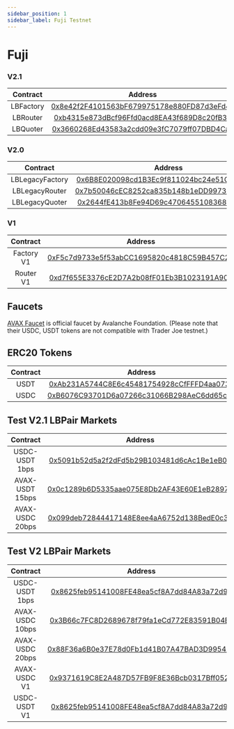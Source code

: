 ```yaml
---
sidebar_position: 1
sidebar_label: Fuji Testnet
---
```


# Fuji

### V2.1

| Contract  |                                                            Address                                                            |
| :-------: | :---------------------------------------------------------------------------------------------------------------------------: |
| LBFactory | [0x8e42f2F4101563bF679975178e880FD87d3eFd4e](https://testnet.snowtrace.io/address/0x8e42f2F4101563bF679975178e880FD87d3eFd4e) |
| LBRouter  | [0xb4315e873dBcf96Ffd0acd8EA43f689D8c20fB30](https://testnet.snowtrace.io/address/0xb4315e873dBcf96Ffd0acd8EA43f689D8c20fB30) |
| LBQuoter  | [0x3660268Ed43583a2cdd09e3fC7079ff07DBD4Caa](https://testnet.snowtrace.io/address/0x3660268Ed43583a2cdd09e3fC7079ff07DBD4Caa) |

### V2.0

| Contract  |                                                            Address                                                            |
| :-------: | :---------------------------------------------------------------------------------------------------------------------------: |
| LBLegacyFactory | [0x6B8E020098cd1B3Ec9f811024bc24e51C660F768](https://testnet.snowtrace.io/address/0x6B8E020098cd1B3Ec9f811024bc24e51C660F768) |
| LBLegacyRouter  | [0x7b50046cEC8252ca835b148b1eDD997319120a12](https://testnet.snowtrace.io/address/0x7b50046cEC8252ca835b148b1eDD997319120a12) |
| LBLegacyQuoter  | [0x2644fE413b8Fe94D69c4706455108368fa36354F](https://testnet.snowtrace.io/address/0x2644fE413b8Fe94D69c4706455108368fa36354F) |

### V1

|  Contract  |                                                            Address                                                            |
| :--------: | :---------------------------------------------------------------------------------------------------------------------------: |
| Factory V1 | [0xF5c7d9733e5f53abCC1695820c4818C59B457C2C](https://testnet.snowtrace.io/address/0xF5c7d9733e5f53abCC1695820c4818C59B457C2C) |
| Router V1  | [0xd7f655E3376cE2D7A2b08fF01Eb3B1023191A901](https://testnet.snowtrace.io/address/0xd7f655E3376cE2D7A2b08fF01Eb3B1023191A901) |

## Faucets

[AVAX Faucet](https://faucet.avax.network/) is official faucet by Avalanche Foundation. (Please note that their USDC, USDT tokens are not compatible with Trader Joe testnet.)

## ERC20 Tokens

| Contract |                                                                   Address                                                                   |
| :------: | :-----------------------------------------------------------------------------------------------------------------------------------------: |
|   USDT   | [0xAb231A5744C8E6c45481754928cCfFFFD4aa0732](https://testnet.snowtrace.io/address/0xAb231A5744C8E6c45481754928cCfFFFD4aa0732#writeContract) |
|   USDC   | [0xB6076C93701D6a07266c31066B298AeC6dd65c2d](https://testnet.snowtrace.io/address/0xB6076C93701D6a07266c31066B298AeC6dd65c2d#writeContract) |

## Test V2.1 LBPair Markets

|    Contract     |                                                            Address                                                            |
| :-------------: | :---------------------------------------------------------------------------------------------------------------------------: |
| USDC-USDT 1bps  | [0x5091b52d5a2f2dFd5b29B103481d6cAc1Be1eB07](https://testnet.snowtrace.io/address/0x5091b52d5a2f2dFd5b29B103481d6cAc1Be1eB07) |
| AVAX-USDT 15bps | [0x0c1289b6D5335aae075E8Db2AF43E60E1eB2897E](https://testnet.snowtrace.io/address/0x0c1289b6D5335aae075E8Db2AF43E60E1eB2897E) |
| AVAX-USDC 20bps | [0x099deb72844417148E8ee4aA6752d138BedE0c39](https://testnet.snowtrace.io/address/0x099deb72844417148E8ee4aA6752d138BedE0c39) |


## Test V2 LBPair Markets

|    Contract     |                                                            Address                                                            |
| :-------------: | :---------------------------------------------------------------------------------------------------------------------------: |
| USDC-USDT 1bps  | [0x8625feb95141008FE48ea5cf8A7dd84A83a72d9E](https://testnet.snowtrace.io/address/0x8625feb95141008FE48ea5cf8A7dd84A83a72d9E) |
| AVAX-USDC 10bps | [0x3B66c7FC8D2689678f79fa1eCd772E83591B04Ea](https://testnet.snowtrace.io/address/0x3B66c7FC8D2689678f79fa1eCd772E83591B04Ea) |
| AVAX-USDC 20bps | [0x88F36a6B0e37E78d0Fb1d41B07A47BAD3D995453](https://testnet.snowtrace.io/address/0x88F36a6B0e37E78d0Fb1d41B07A47BAD3D995453) |
|  AVAX-USDC V1   | [0x9371619C8E2A487D57FB9F8E36Bcb0317Bff0529](https://testnet.snowtrace.io/address/0x9371619C8E2A487D57FB9F8E36Bcb0317Bff0529) |
|  USDC-USDT V1   | [0x8625feb95141008FE48ea5cf8A7dd84A83a72d9E](https://testnet.snowtrace.io/address/0x8625feb95141008FE48ea5cf8A7dd84A83a72d9E) |
